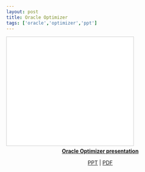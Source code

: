 ```yaml
---
layout: post
title: Oracle Optimizer
tags: ['oracle','optimizer','ppt']
---
```


<iframe src="//www.slideshare.net/slideshow/embed_code/key/LpJ6FNIOZpiAft" width="340" height="290" frameborder="0" marginwidth="0" marginheight="0" scrolling="no" style="border:1px solid #CCC; border-width:1px; margin-bottom:5px; max-width: 100%;" allowfullscreen> </iframe>

<div style="margin-bottom:5px; text-align:center;"> <strong> <a href="//www.slideshare.net/Jongwon_/oracle-optimizer-presentation" title="Oracle Optimizer presentation" target="_blank">Oracle Optimizer presentation</a> </strong>

<p>
<a href="//lastone9182.github.io/reveal.js/optimizer.html">PPT</a> | <a href="/file/optimizer_presentation.pdf" download>PDF</a>
</p>
</div>
